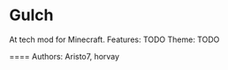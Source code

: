 Gulch
=====

At tech mod for Minecraft.
Features: TODO
Theme: TODO



====
Authors: Aristo7, horvay
